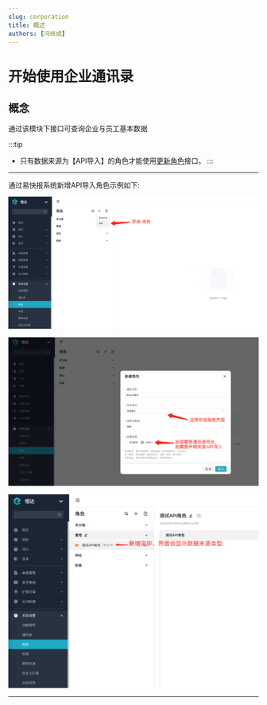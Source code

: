 ```yaml
---
slug: corporation
title: 概述
authors: [冯继成]
---
```


# 开始使用企业通讯录

## 概念
通过该模块下接口可查询企业与员工基本数据

:::tip
- 只有数据来源为【API导入】的角色才能使用[更新角色](/docs/open-api/corporation/update-roles)接口。
:::

----
通过易快报系统新增API导入角色示例如下:

![image](images/role1.png)

![image](images/role2.png)

![image](images/role3.png)

----




